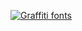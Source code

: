 [![Graffiti fonts](https://see.fontimg.com/api/renderfont4/lg39d/eyJyIjoiZnMiLCJoIjo5NCwidyI6MjAwMCwiZnMiOjQ3LCJmZ2MiOiIjMDAwMDAwIiwiYmdjIjoiI0ZGRkZGRiIsInQiOjF9/SGVsbG8gTW90aGVyZnVja2Vy/phantom-urbanism.png)](https://www.fontspace.com/category/graffiti)
